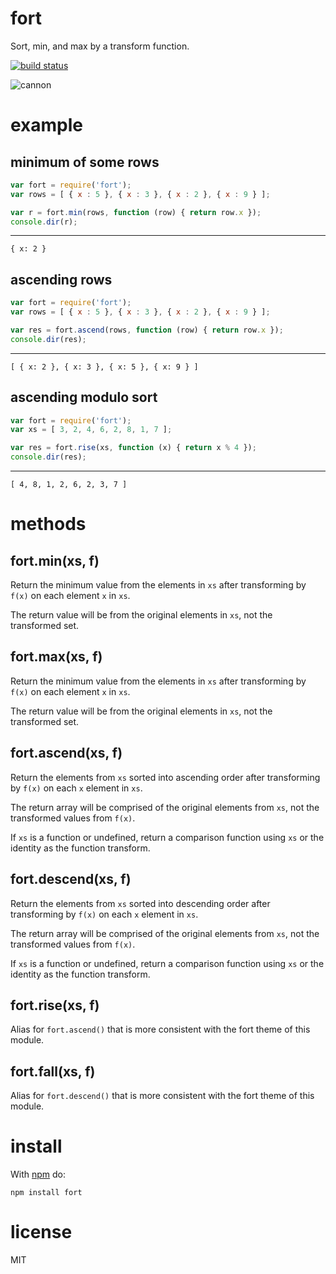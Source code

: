 # fort

Sort, min, and max by a transform function.

[![build status](https://secure.travis-ci.org/substack/node-fort.png)](http://travis-ci.org/substack/node-fort)

![cannon](http://substack.net/images/cannon.png)

# example

## minimum of some rows

``` js
var fort = require('fort');
var rows = [ { x : 5 }, { x : 3 }, { x : 2 }, { x : 9 } ];

var r = fort.min(rows, function (row) { return row.x });
console.dir(r);
```

*** 

```
{ x: 2 }
```

## ascending rows

``` js
var fort = require('fort');
var rows = [ { x : 5 }, { x : 3 }, { x : 2 }, { x : 9 } ];

var res = fort.ascend(rows, function (row) { return row.x });
console.dir(res);
```

***

```
[ { x: 2 }, { x: 3 }, { x: 5 }, { x: 9 } ]
```

## ascending modulo sort

``` js
var fort = require('fort');
var xs = [ 3, 2, 4, 6, 2, 8, 1, 7 ];

var res = fort.rise(xs, function (x) { return x % 4 });
console.dir(res);
```

***

```
[ 4, 8, 1, 2, 6, 2, 3, 7 ]
```

# methods

## fort.min(xs, f)

Return the minimum value from the elements in `xs` after transforming by `f(x)`
on each element `x` in `xs`.

The return value will be from the original elements in `xs`, not the transformed
set.

## fort.max(xs, f)

Return the minimum value from the elements in `xs` after transforming by `f(x)`
on each element `x` in `xs`.

The return value will be from the original elements in `xs`, not the transformed
set.

## fort.ascend(xs, f)

Return the elements from `xs` sorted into ascending order after transforming by
`f(x)` on each `x` element in `xs`.

The return array will be comprised of the original elements from `xs`, not the
transformed values from `f(x)`.

If `xs` is a function or undefined, return a comparison function using
`xs` or the identity as the function transform.

## fort.descend(xs, f)

Return the elements from `xs` sorted into descending order after transforming by
`f(x)` on each `x` element in `xs`.

The return array will be comprised of the original elements from `xs`, not the
transformed values from `f(x)`.

If `xs` is a function or undefined, return a comparison function using
`xs` or the identity as the function transform.

## fort.rise(xs, f)

Alias for `fort.ascend()` that is more consistent with the fort theme of this
module.

## fort.fall(xs, f)

Alias for `fort.descend()` that is more consistent with the fort theme of this
module.

# install

With [npm](http://npmjs.org) do:

```
npm install fort
```

# license

MIT
